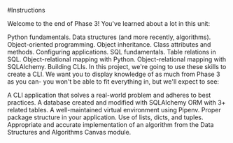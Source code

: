 #Instructions

Welcome to the end of Phase 3! You've learned about a lot in this unit:

Python fundamentals.
Data structures (and more recently, algorithms).
Object-oriented programming.
Object inheritance.
Class attributes and methods.
Configuring applications.
SQL fundamentals.
Table relations in SQL.
Object-relational mapping with Python.
Object-relational mapping with SQLAlchemy.
Building CLIs.
In this project, we're going to use these skills to create a CLI. We want you to display knowledge of as much from Phase 3 as you can- you won't be able to fit everything in, but we'll expect to see:

A CLI application that solves a real-world problem and adheres to best practices.
A database created and modified with SQLAlchemy ORM with 3+ related tables.
A well-maintained virtual environment using Pipenv.
Proper package structure in your application.
Use of lists, dicts, and tuples.
Appropriate and accurate implementation of an algorithm from the Data Structures and Algorithms Canvas module.

